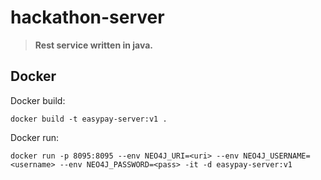 # hackathon-server

> **Rest service written in java.**

## Docker

Docker build:

`docker build -t easypay-server:v1 .`

Docker run:

`docker run -p 8095:8095 --env NEO4J_URI=<uri> --env NEO4J_USERNAME=<username> --env NEO4J_PASSWORD=<pass> -it -d easypay-server:v1`
